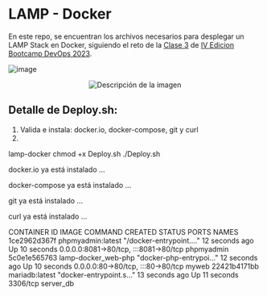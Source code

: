 # LAMP - Docker
En este repo, se encuentran los archivos necesarios para desplegar un LAMP Stack en Docker, siguiendo el reto de la [Clase 3](https://www.youtube.com/live/TSaGCXsyVU4?si=qOZiYKkMzcpQVv0x) de [IV Edicion Bootcamp DevOps 2023](https://www.youtube.com/playlist?list=PLNkefP1xaOeyTQuNnd6HYVPqCWMXn-c5P).

![image](https://github.com/Gastunchy/lamp-docker/assets/97688245/5617e114-f08d-420d-9023-2575c986621e)

<p align="center">
  <img src="https://github.com/Gastunchy/lamp-docker/assets/97688245/5617e114-f08d-420d-9023-2575c986621e" alt="Descripción de la imagen">
</p>




## Detalle de Deploy.sh:
1. Valida e instala: docker.io, docker-compose, git y curl
2. 

lamp-docker 
chmod +x Deploy.sh 
./Deploy.sh 

 docker.io ya está instalado ...

 docker-compose ya está instalado ...

 git ya está instalado ...

 curl ya está instalado ...

 CONTAINER ID   IMAGE                 COMMAND                  CREATED          STATUS          PORTS                                   NAMES
1ce2962d367f   phpmyadmin:latest     "/docker-entrypoint.…"   12 seconds ago   Up 10 seconds   0.0.0.0:8081->80/tcp, :::8081->80/tcp   phpmyadmin
5c0e1e565763   lamp-docker_web-php   "docker-php-entrypoi…"   12 seconds ago   Up 10 seconds   0.0.0.0:80->80/tcp, :::80->80/tcp       myweb
22421b4171bb   mariadb:latest        "docker-entrypoint.s…"   13 seconds ago   Up 11 seconds   3306/tcp                                server_db


